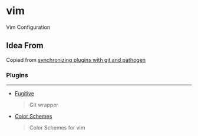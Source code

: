 # vim
Vim Configuration

## Idea From
Copied from [synchronizing plugins with git and pathogen](http://vimcasts.org/episodes/synchronizing-plugins-with-git-submodules-and-pathogen/)


### Plugins
---

* [Fugitive](https://github.com/tpope/vim-fugitive)
    >Git wrapper
* [Color Schemes](https://github.com/flazz/vim-colorschemes)
    >Color Schemes for vim
